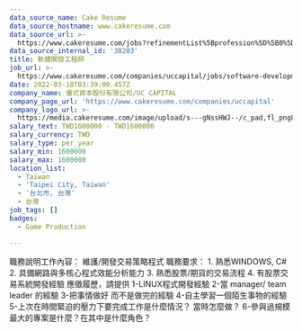 ```yaml
---
data_source_name: Cake Resume
data_source_hostname: www.cakeresume.com
data_source_url: >-
  https://www.cakeresume.com/jobs?refinementList%5Bprofession%5D%5B0%5D=game-production&range%5Bsalary_range%5D%5Bmin%5D=1000000
data_source_internal_id: '38203'
title: 軟體開發工程師
job_url: >-
  https://www.cakeresume.com/companies/uccapital/jobs/software-development-engineer-17c565
date: 2022-03-18T03:39:00.457Z
company_name: 優式資本股份有限公司/UC CAPITAL
company_page_url: 'https://www.cakeresume.com/companies/uccapital'
company_logo_url: >-
  https://media.cakeresume.com/image/upload/s---gNssHWJ--/c_pad,fl_png8,h_200,w_200/v1647572371/ouskgz88uztb9johjptx.png
salary_text: TWD1600000 - TWD1600000
salary_currency: TWD
salary_type: per_year
salary_min: 1600000
salary_max: 1600000
location_list:
  - Taiwan
  - 'Taipei City, Taiwan'
  - '台北市, 台灣'
  - 台灣
job_tags: []
badges:
  - Game Production

---
```


職務說明工作內容： 維護/開發交易策略程式 職務要求： 1. 熟悉WINDOWS, C# 2. 具備網路與多核心程式效能分析能力 3. 熟悉股票/期貨的交易流程 4. 有股票交易系統開發經驗 應徵履歷，請提供 1-LINUX程式開發經驗 2-當 manager/ team leader 的經驗 3-把事情做好 而不是做完的經驗 4-自主學習一個陌生事物的經驗 5-上次在時間緊迫的壓力下要完成工作是什麼情況？ 當時怎麼做？ 6-參與過規模最大的專案是什麼？在其中是什麼角色？